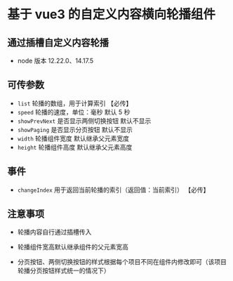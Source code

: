 <!--
 * @Author: 西南开发二组蒋治坤 jiangzhikun@uino.com
 * @Date: 2022-11-03 10:58:17
 * @LastEditors: 西南开发二组蒋治坤 jiangzhikun@uino.com
 * @LastEditTime: 2022-11-03 11:07:26
 * @FilePath: \vue-carousel-slot\README.md
 * @Description: 这是默认设置,请设置`customMade`, 打开koroFileHeader查看配置 进行设置: https://github.com/OBKoro1/koro1FileHeader/wiki/%E9%85%8D%E7%BD%AE
-->

# 基于 vue3 的自定义内容横向轮播组件

## 通过插槽自定义内容轮播

- node 版本 12.22.0、14.17.5

## 可传参数

- `list` 轮播的数组，用于计算索引 【必传】
- `speed` 轮播的速度，单位：毫秒 默认 5 秒
- `showPrevNext` 是否显示两侧切换按钮 默认不显示
- `showPaging` 是否显示分页按钮 默认不显示
- `width` 轮播组件宽度 默认继承父元素宽度
- `height` 轮播组件高度 默认继承父元素高度

## 事件

- `changeIndex` 用于返回当前轮播的索引（返回值：当前索引） 【必传】

## 注意事项

- 轮播内容自行通过插槽传入

- 轮播组件宽高默认继承组件的父元素宽高
- 分页按钮、两侧切换按钮的样式根据每个项目不同在组件内修改即可（该项目轮播分页按钮样式统一的情况下）
